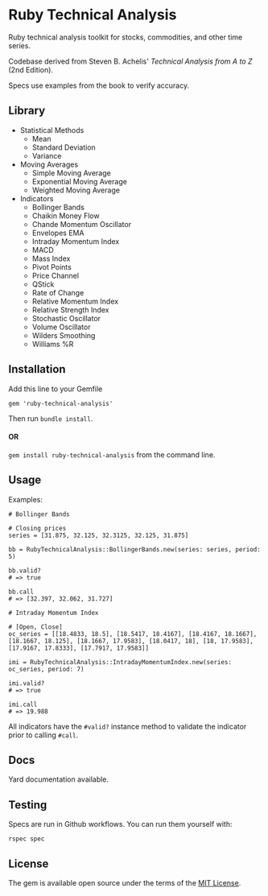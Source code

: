 # Ruby Technical Analysis

Ruby technical analysis toolkit for stocks, commodities, and other time series.

Codebase derived from Steven B. Achelis' *Technical Analysis from A to Z* (2nd Edition).

Specs use examples from the book to verify accuracy.

## Library
- Statistical Methods
  - Mean
  - Standard Deviation
  - Variance
- Moving Averages
  - Simple Moving Average
  - Exponential Moving Average
  - Weighted Moving Average
- Indicators
  - Bollinger Bands
  - Chaikin Money Flow
  - Chande Momentum Oscillator
  - Envelopes EMA
  - Intraday Momentum Index
  - MACD
  - Mass Index
  - Pivot Points
  - Price Channel
  - QStick
  - Rate of Change
  - Relative Momentum Index
  - Relative Strength Index
  - Stochastic Oscillator
  - Volume Oscillator
  - Wilders Smoothing
  - Williams %R

## Installation

Add this line to your Gemfile
```
gem 'ruby-technical-analysis'
```

Then run `bundle install`.

#### OR

`gem install ruby-technical-analysis` from the command line.

## Usage

Examples:

```
# Bollinger Bands

# Closing prices
series = [31.875, 32.125, 32.3125, 32.125, 31.875]

bb = RubyTechnicalAnalysis::BollingerBands.new(series: series, period: 5)

bb.valid?
# => true

bb.call
# => [32.397, 32.062, 31.727]
```

```
# Intraday Momentum Index 

# [Open, Close]
oc_series = [[18.4833, 18.5], [18.5417, 18.4167], [18.4167, 18.1667], [18.1667, 18.125], [18.1667, 17.9583], [18.0417, 18], [18, 17.9583], [17.9167, 17.8333], [17.7917, 17.9583]]

imi = RubyTechnicalAnalysis::IntradayMomentumIndex.new(series: oc_series, period: 7)

imi.valid?
# => true

imi.call
# => 19.988
```

All indicators have the `#valid?` instance method to validate the indicator prior to calling `#call`.

## Docs

Yard documentation available.

## Testing

Specs are run in Github workflows. You can run them yourself with:

`rspec spec`

## License

The gem is available open source under the terms of the [MIT License](https://opensource.org/licenses/MIT).
